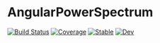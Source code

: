 # AngularPowerSpectrum

[![Build Status](https://github.com/xzackli/AngularPowerSpectrum.jl/workflows/CI/badge.svg)](https://github.com/xzackli/AngularPowerSpectrum.jl/actions)
[![Coverage](https://codecov.io/gh/xzackli/AngularPowerSpectrum.jl/branch/master/graph/badge.svg)](https://codecov.io/gh/xzackli/AngularPowerSpectrum.jl)
[![Stable](https://img.shields.io/badge/docs-stable-blue.svg)](https://xzackli.github.io/AngularPowerSpectrum.jl/stable)
[![Dev](https://img.shields.io/badge/docs-dev-blue.svg)](https://xzackli.github.io/AngularPowerSpectrum.jl/dev)
